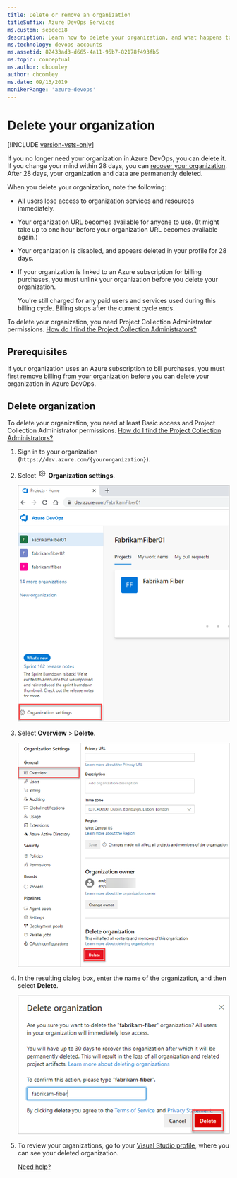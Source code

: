 ```yaml
---
title: Delete or remove an organization
titleSuffix: Azure DevOps Services
ms.custom: seodec18
description: Learn how to delete your organization, and what happens to users when you do.
ms.technology: devops-accounts
ms.assetid: 82433ad3-d665-4a11-95b7-82178f493fb5
ms.topic: conceptual
ms.author: chcomley
author: chcomley
ms.date: 09/13/2019
monikerRange: 'azure-devops'
---
```


# Delete your organization

[!INCLUDE [version-vsts-only](../../includes/version-vsts-only.md)]

If you no longer need your organization in Azure DevOps, you can delete it. If you change your mind within 28 days, you can [recover your organization](recover-your-vsts-organization.md).
After 28 days, your organization and data are permanently deleted.

When you delete your organization, note the following:

* All users lose access to organization services and resources immediately.

* Your organization URL becomes available for anyone to use. (It might take up to one hour before your organization URL becomes available again.)

* Your organization is disabled, and appears deleted in your profile for 28 days.

* If your organization is linked to an Azure subscription for billing purchases, you must unlink your organization before you delete your organization.

  You're still charged for any paid users and services used during this billing cycle. Billing stops after the current cycle ends.

To delete your organization, you need Project Collection Administrator permissions. [How do I find the Project Collection Administrators?](../security/lookup-organization-owner-admin.md#show-members-of-the-project-collection-administrators-group)

## Prerequisites

If your organization uses an Azure subscription to bill purchases, you must [first remove billing from your organization](../billing/change-azure-subscription.md#remove-your-billing-subscription) before you can delete your organization in Azure DevOps.

## Delete organization

To delete your organization, you need at least Basic access and Project Collection Administrator
permissions. [How do I find the Project Collection Administrators?](../security/lookup-organization-owner-admin.md#show-members-of-the-project-collection-administrators-group)

1. Sign in to your organization (```https://dev.azure.com/{yourorganization}```).

2. Select ![gear icon](../../media/icons/gear-icon.png) **Organization settings**.

    ![Open Organization settings](../../media/settings/open-admin-settings-vert.png)


3. Select **Overview** > **Delete**.

   ![Screenshot of organization settings, with Overview and Delete highlighted](media/delete-organization/organization-overview-settings.png)

4. In the resulting dialog box, enter the name of the organization, and then select **Delete**.

   ![Screenshot of Delete Account dialog box](media/delete-organization/delete-organization-popup.png)

5. To review your organizations, go to your [Visual Studio profile](https://app.vsaex.visualstudio.com/profile/view), where you can see your deleted organization.

   [Need help?](faq-configure-customize-organization.md#get-support)


